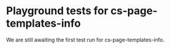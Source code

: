 # Playground tests for cs-page-templates-info
We are still awaiting the first test run for cs-page-templates-info.
